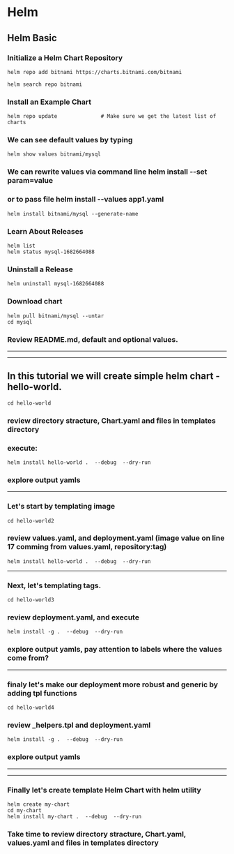 # Helm

## Helm Basic

### Initialize a Helm Chart Repository
```
helm repo add bitnami https://charts.bitnami.com/bitnami

helm search repo bitnami
```

### Install an Example Chart
```
helm repo update              # Make sure we get the latest list of charts
```
### We can see default values by typing
```
helm show values bitnami/mysql 
```
### We can rewrite values via command line helm install --set param=value
### or to pass file helm install --values app1.yaml
```
helm install bitnami/mysql --generate-name
```

### Learn About Releases
```
helm list
helm status mysql-1682664088 
```

### Uninstall a Release
```
helm uninstall mysql-1682664088
```

### Download chart
```
helm pull bitnami/mysql --untar
cd mysql
```
### Review README.md, default and optional values.
---
---

## In this tutorial we will create simple helm chart - hello-world.
```
cd hello-world
```
### review directory stracture, Chart.yaml and files in templates directory 
### execute:

```
helm install hello-world .  --debug  --dry-run
```
### explore output yamls 
---

### Let's start by templating image
```
cd hello-world2
```
### review values.yaml, and deployment.yaml (image value on line 17 comming from values.yaml, repository:tag)
```
helm install hello-world .  --debug  --dry-run
```
---
### Next, let's templating tags.
```
cd hello-world3
```
### review deployment.yaml, and execute
```
helm install -g .  --debug  --dry-run
```
### explore output yamls, pay attention to labels where the values come from?
---
### finaly let's make our deployment more robust and generic by adding tpl functions

```
cd hello-world4
```
### review _helpers.tpl and deployment.yaml
```
helm install -g .  --debug  --dry-run
```
### explore output yamls
---
---
### Finally let's create template Helm Chart with helm utility 

```
helm create my-chart 
cd my-chart
helm install my-chart .  --debug  --dry-run
```
### Take time to review directory stracture, Chart.yaml, values.yaml and  files in templates directory